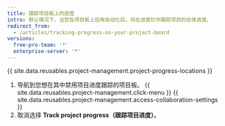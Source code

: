```yaml
---
title: 跟踪项目板上的进度
intro: 默认情况下，当您在项目板上启用自动化后，将在进度栏中跟踪项目的总体进度。
redirect_from:
  - /articles/tracking-progress-on-your-project-board
versions:
  free-pro-team: '*'
  enterprise-server: '*'
---
```


{{ site.data.reusables.project-management.project-progress-locations }}

1. 导航到您想在其中禁用项目进度跟踪的项目板。
{{ site.data.reusables.project-management.click-menu }}
{{ site.data.reusables.project-management.access-collaboration-settings }}
4. 取消选择 **Track project progress（跟踪项目进度）**。
